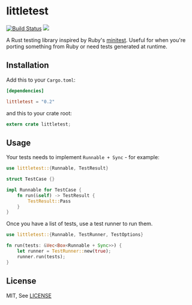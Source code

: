 littletest
====

[![Build Status](https://img.shields.io/travis/justinlatimer/littletest.svg)](https://travis-ci.org/justinlatimer/littletest)
[![](https://img.shields.io/crates/v/littletest.svg)](https://crates.io/crates/littletest)

A Rust testing library inspired by Ruby's [minitest](http://docs.seattlerb.org/minitest/).
Useful for when you're porting something from Ruby or need tests generated at runtime.

## Installation

Add this to your `Cargo.toml`:

```toml
[dependencies]

littletest = "0.2"
```

and this to your crate root:

```rust
extern crate littletest;
```

## Usage

Your tests needs to implement ``Runnable + Sync`` - for example:

```rust
use littletest::{Runnable, TestResult}

struct TestCase {}

impl Runnable for TestCase {
    fn run(&self) -> TestResult {
        TestResult::Pass
    }
}
```

Once you have a list of tests, use a test runner to run them.

```rust
use littletest::{Runnable, TestRunner, TestOptions}

fn run(tests: &Vec<Box<Runnable + Sync>>) {
    let runner = TestRunner::new(true);
    runner.run(tests);
}
```

## License

MIT, See [LICENSE](LICENSE)
